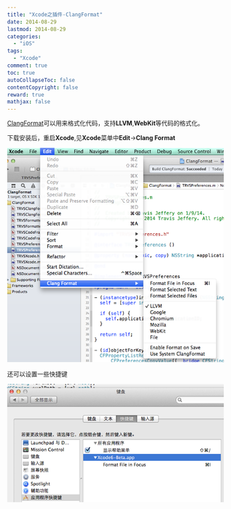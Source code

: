 ```yaml
---
title: "Xcode之插件-ClangFormat"
date: 2014-08-29
lastmod: 2014-08-29
categories:
  - "iOS"
tags:
  - "Xcode"
comment: true
toc: true
autoCollapseToc: false
contentCopyright: false
reward: true
mathjax: false
---
```


[ClangFormat](https://github.com/travisjeffery/ClangFormat-Xcode)可以用来格式化代码，支持**LLVM**,**WebKit**等代码的格式化。


下载安装后，重启**Xcode**,见**Xcode**菜单中**Edit**->**Clang Format**

![image](/images/post/2014-08-29-xcode-zhi-cha-jian-clangformat/ClangFormat_in_Xcode.png)


还可以设置一些快捷键

![image](/images/post/2014-08-29-xcode-zhi-cha-jian-clangformat/ClangFormat_shortcut.png)
